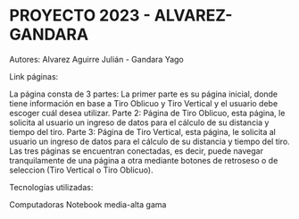 # PROYECTO 2023 - ALVAREZ-GANDARA

Autores: Alvarez Aguirre Julián - Gandara Yago

Link páginas:

La página consta de 3 partes:
La primer parte es su página inicial, donde tiene información en base a Tiro Oblicuo y Tiro Vertical y el usuario debe escoger cuál desea utilizar.
Parte 2: Página de Tiro Oblicuo, esta página, le solicita al usuario un ingreso de datos para el cálculo de su distancia y tiempo del tiro.
Parte 3: Página de Tiro Vertical, esta página, le solicita al usuario un ingreso de datos para el cálculo de su distancia y tiempo del tiro.
Las tres páginas se encuentran conectadas, es decir, puede navegar tranquilamente de una página a otra mediante botones de retroseso o de seleccion (Tiro Vertical o Tiro Oblicuo).

Tecnologías utilizadas: 

Computadoras Notebook media-alta gama
 